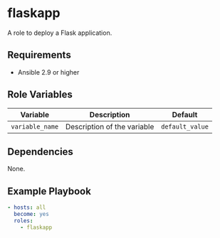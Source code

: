 # flaskapp

A role to deploy a Flask application.

## Requirements

- Ansible 2.9 or higher

## Role Variables

| Variable | Description | Default |
|----------|-------------|---------|
| `variable_name` | Description of the variable | `default_value` |

## Dependencies

None.

## Example Playbook

```yaml
- hosts: all
  become: yes
  roles:
    - flaskapp